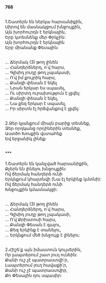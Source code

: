 **768**

\
1.Շատերն են ներկա հարսանիքին,\
Սիրով են մասնակցում խնջույքին,\
Այն խորհուրդն է երկնային,\
Երբ կտեսնենք մեր Փրկչին:\
Այն խորհուրդն է երկնային\
Երբ միանանք Փեսային:

\
 ... Ճերմակ (3) թող լինեն\
 ... Հանդերձներդ, ո՛վ հարս,\
 ... Գլխիդ յուղը թող չպակասի,\
 ... Ո՛վ իմ քույրիկ հարս,\
 ... Քանզի փեսան է եկել\
 ... Նրան երկար ես սպասել,\
 ... Ու սիրտդ ուրախություն է լցվել:\
 ... Քանզի փեսան է եկել,\
 ... Նա քեզ երկար է սպասել,\
 ... Իր սիրտն էլ հրճվանքով է լցվել:

\
2.Ձեր կյանքում միայն բարիք տեսնեք,\
Ձեր որդկանց որդիներին տեսնեք,\
Աստծո Խոսքին վստահեք\
Եվ երջանիկ լինեք:

\
\*\*\*\
\
1.Շատերն են կանչված հարսանիքին,\
Քչերն են լինելու խնջույքին:\
Ով ճերմակ հանդերձ ունի\
Երկնքում կհայտնվի (Նա էլ երկինք կմտնի):\
Ով ճերմակ հանդերձ ունի\
Խնջույքին կմասնակցի:

\
 ... Ճերմակ (3) թող լինեն\
 ... Հանդերձներդ, ո՛վ հարս,\
 ... Գլխիդ յուղը թող չպակասի,\
 ... Ո՛վ Քրիստոսի հարս,\
 ... Քանզի Փեսան է գալու,\
 ... Քեզ երկինք է տանելու,\
 ... Երկնքում մեծ խնջույք է լինելու:

\
2.Հիշե՛ք այն իմաստուն կույսերին,\
Որ լապտերում շատ յուղ ունեին:\
Քանի ուշ չէ պատրաստվի՛ր,\
Լապտերում յուղ հավաքի՛ր,\
Քանի ուշ չէ պատրաստվիր,\
Քո Փեսային դու սպասիր:
